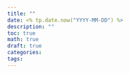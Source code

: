 ```yaml
---
title: ""
date: <% tp.date.now("YYYY-MM-DD") %>
description: ""
toc: true
math: true
draft: true
categories: 
tags:
---
```

